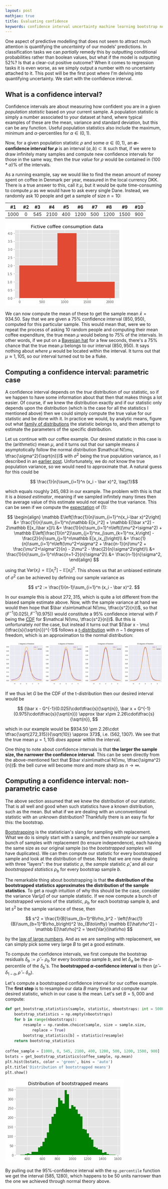 ```yaml
---
layout: post
mathjax: true
title: Evaluating confidence
keywords: confidence interval uncertainty machine learning bootstrap normal theory t-distribution coffee
---
```


One aspect of predictive modelling that does not seem to attract much attention is quantifying the *uncertainty* of our models' predictions. In classification tasks we can *partially* remedy this by outputting conditional probabilities rather than boolean values, but what if the model is outputting 52%? Is that a clear-cut positive outcome? When it comes to regression tasks it is even worse, as we simply output a number with no uncertainty attached to it. This post will be the first post where I'm delving into quantifying uncertainty. We start with the confidence interval.


## What is a confidence interval?

Confidence intervals are about measuring how confident you are in a given *population statistic* based on your current sample. A population statistic is simply a number associated to your dataset at hand, where typical examples of these are the mean, variance and standard deviation, but this can be any function. Useful population statistics also include the maximum, minimum and $\alpha$-percentiles for $\alpha\in(0,1)$.

Now, for a given population statistic $\rho$ and some $\alpha\in(0,1)$, an **$\alpha$-confidence interval for $\rho$** is an interval $(a,b)\subset\mathbb R$ such that, if we were to draw infinitely many samples and compute new confidence intervals for those in the same way, then the *true value* for $\rho$ would be contained in $(100 * \alpha)$% of the intervals.

As a running example, say we would like to find the mean amount of money spent on coffee in Denmark per year, measured in the local currency DKK. There is a true answer to this, call it $\mu$, but it would be quite time-consuming to compute $\mu$ as we would have to ask every single Dane. Instead, we randomly ask 10 people and get a sample of size $n = 10$:

| #1 | #2 | #3 | #4 | #5 | #6 | #7 | #8 | #9 | #10 |
|:--:|:--:|:--:|:--:|:--:|:--:|:--:|:--:|:--:|:---:|
| 1000 | 0 | 545 | 2100 | 400 | 1200 | 500 | 1200 | 1500 | 900 |

![The distribution of the coffee data, which is quite right-skewed.](/img/coffee-data.png)

We can now compute the mean of these to get the sample mean $\bar x = 934.50$. Say that we are given a 75% confidence interval $(850, 950)$, computed for this particular sample. This would mean that, were we to repeat the process of asking 10 random people and computing their mean coffee expenditure, the true mean $\mu$ would belong to 75% of the intervals. In other words, if we put on a [Bayesian hat](https://en.wikipedia.org/wiki/Credible_interval) for a few seconds, there's a 75% chance that the true mean $\mu$ belongs to our interval $(850, 950)$. It says nothing about *where* $\mu$ would be located within the interval. It turns out that $\mu\approx 1,105$, so our interval turned out to be a fluke.


## Computing a confidence interval: parametric case

A confidence interval depends on the *true* distribution of our statistic, so if we happen to have some information about that then that makes things a lot easier. Of course, if we knew the distribution exactly and if our statistic only depends upon the distribution (which is the case for all the statistics I mentioned above) then we could simply compute the true value for our statistic and be done with it. In practice we would, by analytic means, figure out what [family of distributions](https://saattrupdan.github.io/2019-05-15-poisson/) the statistic belongs to, and then attempt to estimate the parameters of the specific distribution.

Let us continue with our coffee example. Our desired statistic in this case is the (arithmetic) mean $\mu$, and it turns out that our sample means $\bar x$ asymptotically follow the normal distribution $\mathcal N(\mu, \tfrac{\sigma^2}{\sqrt{n}})$ with $\sigma^2$ being the true population variance, as I described in an [earlier post](https://saattrupdan.github.io/2019-06-05-normal/). Unfortunately, we do *not* know the true population variance, so we would need to approximate that. A natural guess for this could be

$$ \frac{1}{n}\sum_{i=1}^n (x_i - \bar x)^2, \tag{1}$$

which equals roughly $245,083$ in our example. The problem with this is that it is a *biased estimator*, meaning if we sampled infinitely many times then the average value of this estimate would *not* equal the true variance. This can be seen if we compute the [expectation](https://en.wikipedia.org/wiki/Expected_value) of $(1)$:

$$
  \begin{align}
    \mathbb E\left[\frac{1}{n}\sum_{i=1}^n(x_i-\bar x)^2\right] &= \frac{1}{n}\sum_{i=1}^n(\mathbb E[x_i^2] + \mathbb E[\bar x^2] - 2\mathbb E[x_i\bar x])\\
    &= \frac{1}{n}\sum_{i=1}^n\left((\mu^2+\sigma^2) + \mathbb E\left[\frac{1}{n^2}\sum_{j=1}^nx_j\sum_{k=1}^nx_k\right] - \frac{2}{n}\sum_{j=1}^n\mathbb E[x_ix_j]\right)\\
    &= \frac{1}{n}\sum_{i=1}^n\left(\mu^2+\sigma^2 + \frac{n-1}{n}\mu^2 + \frac{\mu^2+\sigma^2}{n} - 2\mu^2 - \frac{2}{n}\sigma^2\right)\\
    &= \frac{1}{n}\sum_{i=1}^n\frac{n+1-2}{n}\sigma^2\\
    &= \frac{n-1}{n}\sigma^2,
  \end{align}
$$

using that $\text{Var}(x_i) = \mathbb E[x_i^2] - \mathbb E[x_i]^2$. This shows us that an unbiased estimate of $\sigma^2$ can be achieved by defining our sample variance as

$$ s^2 := \frac{1}{n-1}\sum_{i=1}^n (x_i - \bar x)^2. $$

In our example this is about $272,315$, which is quite a lot different from the biased sample estimate above. Now, with the sample variance at hand we would then hope that $\bar x\sim\mathcal N(\mu, \tfrac{s^2}{n})$, so that $(F^{-1}(0.025), F^{-1}(0.975))$ would constitute a 95% confidence interval with $F$ being the [CDF](https://en.wikipedia.org/wiki/Cumulative_distribution_function) for $\mathcal N(\mu, \tfrac{s^2}{n})$. But this is unfortunately *not* the case, but instead it turns out that $(\bar x - \mu)(\tfrac{s}{\sqrt{n}})^{-1}$ follows a [$t$-distribution](https://en.wikipedia.org/wiki/Student%27s_t-distribution) with $n-1$ degrees of freedom, which is an approximation to the normal distribution:

![Comparison between the normal- and t-distribution, showing that as the degrees of freedom gets large, the t-distribution converges to the normal distribution. Both are bell curves.](/img/t-vs-norm.png)

If we thus let $G$ be the CDF of the t-distribution then our desired interval would be

$$ (\bar x - G^{-1}(0.025)\cdot\tfrac{s}{\sqrt{n}}, \bar x + G^{-1}(0.975)\cdot\tfrac{s}{\sqrt{n}}) \approx \bar x\pm 2.26\cdot\tfrac{s}{\sqrt{n}}, $$

which in our example would be $934.50 \pm 2.26\cdot \tfrac{\sqrt{272,315}}{\sqrt{10}} \approx 373$, i.e. $(562, 1307)$. We see that the true mean $\mu = 1,105$ *does* appear within the interval.

One thing to note about confidence intervals is that **the larger the sample size, the narrower the confidence interval**. This can be seen directly from the above-mentioned fact that $\bar x\sim\mathcal N(\mu, \tfrac{\sigma^2}{n})$: the bell curve will become more and more sharp as $n\to\infty$.


## Computing a confidence interval: non-parametric case

The above section assumed that we knew the distribution of our statistic. That is all well and good when such statistics have a known distribution, such as the mean. But what if we are dealing with an unconventional statistic with an unknown distribution? Thankfully there is an easy fix for this: the bootstrap.

[Bootstrapping](https://en.wikipedia.org/wiki/Bootstrapping_%28statistics%29) is the statistician's slang for sampling with replacement. What we do is simply start with a sample, and then *resample* our sample a bunch of samples *with* replacement (to ensure independence), each having the same size as our original sample (so the *bootstrapped samples* will have duplicates). We can then compute our statistic for every bootstrapped sample and look at the distribution of these. Note that we are now dealing with three "layers": the *true* statistic $\rho$, the *sample* statistic $\hat\rho$, and all our *bootstrapped statistics* $\rho_b$ for every bootstrap sample *b*.

The remarkable thing about bootstrapping is that **the distribution of the bootstrapped statistics approximates the distribution of the sample statistics**. To get a rough intuition of why this should be the case, consider the variance $\text{Var}(\hat\rho)$ of our sample statistic. If we now compute a bunch of bootstrapped versions of the statistic, $\rho_b$ for each bootstrap sample $b$, and let $s^2$ be the sample variance of these, then

$$ s^2 = \frac{1}{B}\sum_{b=1}^B\rho_b^2 - \left(\frac{1}{B}\sum_{b=1}^B\rho_b\right)^2 \to_{B\to\infty} \mathbb E[\hat\rho^2] - \mathbb E[\hat\rho]^2 = \text{Var}(\hat\rho) $$

by the [law of large numbers](https://saattrupdan.github.io/2019-06-05-normal/). And as we are sampling with replacement, we can simply pick some very large $B$ to get a good estimate.

To compute the confidence intervals, we first compute the bootstrap residuals $\delta_b := \hat{\rho} - \rho_b$ for every bootstrap sample $b$, and let $\delta_\alpha$ be the $\alpha$-percentile of the $\delta_b$'s. The **bootstrapped $\alpha$-confidence interval** is then $(\hat\rho - \delta_{1-\alpha}, \hat\rho - \delta_\alpha)$.

Let's compute a bootstrapped confidence interval for our coffee example. The **first step** is to resample our data $B$ many times and compute our desired statistic, which in our case is the mean. Let's set $B = 5,000$ and compute:

```python
def get_bootstrap_statistics(sample, statistic, nbootstraps: int = 5000):
    bootstrap_statistics = np.empty(nbootstraps)
    for b in range(nbootstraps):
        resample = np.random.choice(sample, size = sample.size, 
            replace = True)
        bootstrap_statistics[b] = statistic(resample)
    return bootstrap_statistics

coffee_sample = [1000, 0, 545, 2100, 400, 1200, 500, 1200, 1500, 900]
bstats = get_bootstrap_statistics(coffee_sample, np.mean)
plt.hist(bstats, color = 'green', bins = 'auto')
plt.title('Distribution of bootstrapped means')
plt.show()
```

![A roughly normally distributed collection of bootstrapped means.](/img/bootstrapped-means.png)

By pulling out the 95%-confidence interval with the `np.percentile` function we get the interval $(585, 1280)$, which happens to be $50$ units narrower than the one we achieved through normal theory above.
